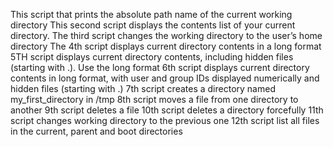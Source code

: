 This script that prints the absolute path name of the current working directory
This second script displays the contents list of your current directory.
The third script changes the working directory to the user’s home directory
The 4th script displays current directory contents in a long format
5TH  script displays current directory contents, including hidden files (starting with .). Use the long format
6th script displays current directory contents in long format, with user and group IDs displayed numerically and hidden files (starting with .)
7th script creates a directory named my_first_directory in /tmp
8th script moves a file from one directory to another
9th script deletes a file
10th script deletes a directory forcefully
11th script changes working directory to the previous one
12th script list all files in the current, parent and boot directories

